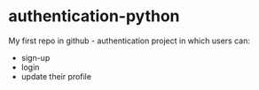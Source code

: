 # authentication-python
My first repo in github - authentication project in which users can:
- sign-up
- login
- update their profile

